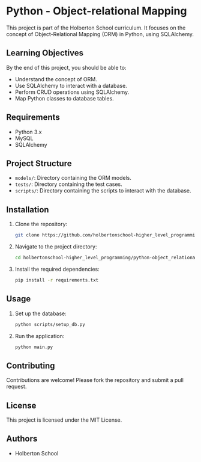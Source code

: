 # Python - Object-relational Mapping

This project is part of the Holberton School curriculum. It focuses on the concept of Object-Relational Mapping (ORM) in Python, using SQLAlchemy.

## Learning Objectives

By the end of this project, you should be able to:

- Understand the concept of ORM.
- Use SQLAlchemy to interact with a database.
- Perform CRUD operations using SQLAlchemy.
- Map Python classes to database tables.

## Requirements

- Python 3.x
- MySQL
- SQLAlchemy

## Project Structure

- `models/`: Directory containing the ORM models.
- `tests/`: Directory containing the test cases.
- `scripts/`: Directory containing the scripts to interact with the database.

## Installation

1. Clone the repository:
    ```sh
    git clone https://github.com/holbertonschool-higher_level_programming.git
    ```
2. Navigate to the project directory:
    ```sh
    cd holbertonschool-higher_level_programming/python-object_relational_mapping
    ```
3. Install the required dependencies:
    ```sh
    pip install -r requirements.txt
    ```

## Usage

1. Set up the database:
    ```sh
    python scripts/setup_db.py
    ```
2. Run the application:
    ```sh
    python main.py
    ```

## Contributing

Contributions are welcome! Please fork the repository and submit a pull request.

## License

This project is licensed under the MIT License.

## Authors

- Holberton School
